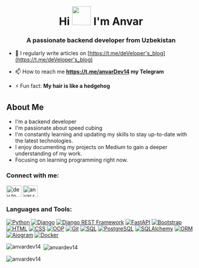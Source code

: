 <h1 align="center">Hi <img src="https://media3.giphy.com/media/v1.Y2lkPTc5MGI3NjExZzhueHo4czVlNGpiZm0xZXhwcXZuZnVsZ3k2OD g1bXVtZTZoOWg0NCZlcD12MV9pbnRlcm5hbF9naWZfYnlfaWQmY3Q9cw/gM5qFksULw54NMWyry/giphy.webp" width="50px"> I'm Anvar</h1>
<h3 align="center">A passionate backend developer from Uzbekistan</h3>

- 📝 I regularly write articles on [https://t.me/deVeloper's_blog](https://t.me/deVeloper's_blog)

- 📫 How to reach me **https://t.me/anvarDev14 my Telegram**

- ⚡ Fun fact: **My hair is like a hedgehog**

<div id="bio">
  <h2>About Me</h2>
  <ul>
    <li>I'm a backend developer </li>
    <li>I'm passionate about speed cubing</li>
    <li>I'm constantly learning and updating my skills to stay up-to-date with the latest technologies.</li> 
    <li>I enjoy documenting my projects on Medium to gain a deeper understanding of my work.</li>
    <li>Focusing on learning programming right now.</li>
  </ul>
</div>

<h3 align="left">Connect with me:</h3>
<p align="left">
<a href="https://dev.to/anvardev14" target="blank"><img align="center" src="https://raw.githubusercontent.com/rahuldkjain/github-profile-readme-generator/master/src/images/icons/Social/devto.svg" alt="dev.to anvardev14" height="30" width="40" /></a>
<a href="https://instagram.com/anvar.r_r" target="blank"><img align="center" src="https://raw.githubusercontent.com/rahuldkjain/github-profile-readme-generator/master/src/images/icons/Social/instagram.svg" alt="anvar.r_r" height="30" width="40" /></a>
</p>

<h3 align="left">Languages and Tools:</h3>
<p align="left">
  <a href="https://www.python.org" target="_blank" rel="noreferrer"><img src="https://img.shields.io/badge/Python-3776AB?style=flat&logo=python&logoColor=white" alt="Python"/></a>
  <a href="https://www.djangoproject.com" target="_blank" rel="noreferrer"><img src="https://img.shields.io/badge/Django-092E20?style=flat&logo=django&logoColor=white" alt="Django"/></a>
  <a href="https://www.django-rest-framework.org" target="_blank" rel="noreferrer"><img src="https://img.shields.io/badge/DRF-092E20?style=flat&logo=django&logoColor=white" alt="Django REST Framework"/></a>
  <a href="https://fastapi.tiangolo.com" target="_blank" rel="noreferrer"><img src="https://img.shields.io/badge/FastAPI-009688?style=flat&logo=fastapi&logoColor=white" alt="FastAPI"/></a>
  <a href="https://getbootstrap.com" target="_blank" rel="noreferrer"><img src="https://img.shields.io/badge/Bootstrap-563D7C?style=flat&logo=bootstrap&logoColor=white" alt="Bootstrap"/></a>
  <a href="https://www.w3.org/html/" target="_blank" rel="noreferrer"><img src="https://img.shields.io/badge/HTML5-E34F26?style=flat&logo=html5&logoColor=white" alt="HTML"/></a>
  <a href="https://www.w3.org/Style/CSS/" target="_blank" rel="noreferrer"><img src="https://img.shields.io/badge/CSS3-1572B6?style=flat&logo=css3&logoColor=white" alt="CSS"/></a>
  <a href="https://en.wikipedia.org/wiki/Object-oriented_programming" target="_blank" rel="noreferrer"><img src="https://img.shields.io/badge/OOP-007396?style=flat&logo=codeigniter&logoColor=white" alt="OOP"/></a>
  <a href="https://git-scm.com" target="_blank" rel="noreferrer"><img src="https://img.shields.io/badge/Git-F05032?style=flat&logo=git&logoColor=white" alt="Git"/></a>
  <a href="https://www.sql.org/" target="_blank" rel="noreferrer"><img src="https://img.shields.io/badge/SQL-4479A1?style=flat&logo=postgresql&logoColor=white" alt="SQL"/></a>
  <a href="https://www.postgresql.org" target="_blank" rel="noreferrer"><img src="https://img.shields.io/badge/PostgreSQL-336791?style=flat&logo=postgresql&logoColor=white" alt="PostgreSQL"/></a>
  <a href="https://www.sqlalchemy.org" target="_blank" rel="noreferrer"><img src="https://img.shields.io/badge/SQLAlchemy-D71F00?style=flat&logo=python&logoColor=white" alt="SQLAlchemy"/></a>
  <a href="https://en.wikipedia.org/wiki/Object-relational_mapping" target="_blank" rel="noreferrer"><img src="https://img.shields.io/badge/ORM-2C2255?style=flat&logo=python&logoColor=white" alt="ORM"/></a>
  <a href="https://aiogram.dev" target="_blank" rel="noreferrer"><img src="https://img.shields.io/badge/Aiogram-00ADEF?style=flat&logo=telegram&logoColor=white" alt="Aiogram"/></a>
  <a href="https://www.docker.com" target="_blank" rel="noreferrer"><img src="https://img.shields.io/badge/Docker-2496ED?style=flat&logo=docker&logoColor=white" alt="Docker"/></a>
</p>

<p><img align="left" src="https://github-readme-stats.vercel.app/api/top-langs?username=anvardev14&show_icons=true&locale=en&layout=compact" alt="anvardev14" /></p>

<p>&nbsp;<img align="center" src="https://github-readme-stats.vercel.app/api?username=anvardev14&show_icons=true&locale=en" alt="anvardev14" /></p>

<p><img align="center" src="https://github-readme-streak-stats.herokuapp.com/?user=anvardev14&" alt="anvardev14" /></p>
